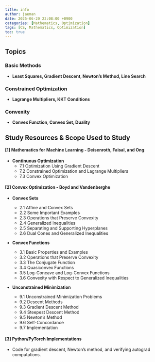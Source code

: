 ```yaml
---
title: info
author: jaeman
date: 2025-06-20 22:08:00 +0900
categories: [Mathematics, Optimization]
tags: [CS, Mathematics, Optimization]
toc: true
---
```


## Topics

### Basic Methods
- **Least Squares, Gradient Descent, Newton’s Method, Line Search**

### Constrained Optimization
- **Lagrange Multipliers, KKT Conditions**

### Convexity
- **Convex Function, Convex Set, Duality**

## Study Resources & Scope Used to Study

#### [1] Mathematics for Machine Learning - Deisenroth, Faisal, and Ong

- **Continuous Optimization**
    - 7.1 Optimization Using Gradient Descent
    - 7.2 Constrained Optimization and Lagrange Multipliers
    - 7.3 Convex Optimization

#### [2] Convex Optimization - Boyd and Vandenberghe

- **Convex Sets**
    - 2.1 Affine and Convex Sets
    - 2.2 Some Important Examples
    - 2.3 Operations that Preserve Convexity
    - 2.4 Generalized Inequalities
    - 2.5 Separating and Supporting Hyperplanes
    - 2.6 Dual Cones and Generalized Inequalities
        
- **Convex Functions**    
    - 3.1 Basic Properties and Examples
    - 3.2 Operations that Preserve Convexity
    - 3.3 The Conjugate Function
    - 3.4 Quasiconvex Functions
    - 3.5 Log-Concave and Log-Convex Functions
    - 3.6 Convexity with Respect to Generalized Inequalities
        
- **Unconstrained Minimization**
    - 9.1 Unconstrained Minimization Problems
    - 9.2 Descent Methods
    - 9.3 Gradient Descent Method
    - 9.4 Steepest Descent Method
    - 9.5 Newton’s Method
    - 9.6 Self-Concordance
    - 9.7 Implementation

#### [3] Python/PyTorch Implementations

- Code for gradient descent, Newton’s method, and verifying autograd computations.
